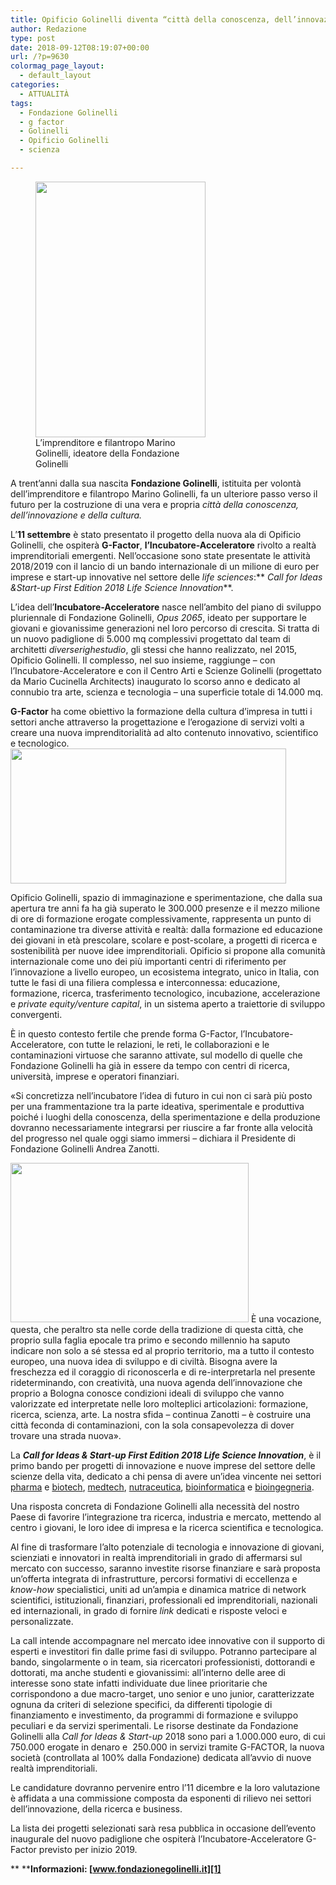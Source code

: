 ```yaml
---
title: Opificio Golinelli diventa “città della conoscenza, dell’innovazione e della cultura”
author: Redazione
type: post
date: 2018-09-12T08:19:07+00:00
url: /?p=9630
colormag_page_layout:
  - default_layout
categories:
  - ATTUALITÀ
tags:
  - Fondazione Golinelli
  - g factor
  - Golinelli
  - Opificio Golinelli
  - scienza

---
```

<figure id="attachment_9632" aria-describedby="caption-attachment-9632" style="width: 272px" class="wp-caption alignleft"><img decoding="async" loading="lazy" class="wp-image-9632" src="https://progressonline.it/wp-content/uploads/2018/09/h9Vl55HA-200x300.jpeg" alt="" width="272" height="409" /><figcaption id="caption-attachment-9632" class="wp-caption-text">L’imprenditore e filantropo Marino Golinelli, ideatore della Fondazione Golinelli</figcaption></figure>

A trent’anni dalla sua nascita **Fondazione Golinelli**, istituita per volontà dell’imprenditore e filantropo Marino Golinelli, fa un ulteriore passo verso il futuro per la costruzione di una vera e propria _città della conoscenza, dell’innovazione e della cultura._

L’**11 settembre** è stato presentato il progetto della nuova ala di Opificio Golinelli, che ospiterà **G-Factor**, **l’Incubatore-Acceleratore** rivolto a realtà imprenditoriali emergenti. Nell’occasione sono state presentate le attività 2018/2019 con il lancio di un bando internazionale di un milione di euro per imprese e start-up innovative nel settore delle _life sciences_:** _Call for Ideas &Start-up First Edition 2018 Life Science Innovation_**.

L’idea dell’**Incubatore-Acceleratore** nasce nell’ambito del piano di sviluppo pluriennale di Fondazione Golinelli, _Opus 2065_, ideato per supportare le giovani e giovanissime generazioni nel loro percorso di crescita. Si tratta di un nuovo padiglione di 5.000 mq complessivi progettato dal team di architetti _diverserighestudio_, gli stessi che hanno realizzato, nel 2015, Opificio Golinelli. Il complesso, nel suo insieme, raggiunge &#8211; con l’Incubatore-Acceleratore e con il Centro Arti e Scienze Golinelli (progettato da Mario Cucinella Architects) inaugurato lo scorso anno e dedicato al connubio tra arte, scienza e tecnologia &#8211; una superficie totale di 14.000 mq.

**G-Factor** ha come obiettivo la formazione della cultura d’impresa in tutti i settori anche attraverso la progettazione e l’erogazione di servizi volti a creare una nuova imprenditorialità ad alto contenuto innovativo, scientifico e tecnologico.<img decoding="async" loading="lazy" class=" wp-image-9633 alignright" src="https://progressonline.it/wp-content/uploads/2018/09/logo-trentennale-Fondazione-Golinelli-300x147.jpg" alt="" width="441" height="216" />

Opificio Golinelli, spazio di immaginazione e sperimentazione, che dalla sua apertura tre anni fa ha già superato le 300.000 presenze e il mezzo milione di ore di formazione erogate complessivamente, rappresenta un punto di contaminazione tra diverse attività e realtà: dalla formazione ed educazione dei giovani in età prescolare, scolare e post-scolare, a progetti di ricerca e sostenibilità per nuove idee imprenditoriali. Opificio si propone alla comunità internazionale come uno dei più importanti centri di riferimento per l’innovazione a livello europeo, un ecosistema integrato, unico in Italia, con tutte le fasi di una filiera complessa e interconnessa: educazione, formazione, ricerca, trasferimento tecnologico, incubazione, accelerazione e _private equity/venture capital_, in un sistema aperto a traiettorie di sviluppo convergenti.

È in questo contesto fertile che prende forma G-Factor, l’Incubatore-Acceleratore, con tutte le relazioni, le reti, le collaborazioni e le contaminazioni virtuose che saranno attivate, sul modello di quelle che Fondazione Golinelli ha già in essere da tempo con centri di ricerca, università, imprese e operatori finanziari.

«Si concretizza nell’incubatore l’idea di futuro in cui non ci sarà più posto per una frammentazione tra la parte ideativa, sperimentale e produttiva poiché i luoghi della conoscenza, della sperimentazione e della produzione dovranno necessariamente integrarsi per riuscire a far fronte alla velocità del progresso nel quale oggi siamo immersi &#8211; dichiara il Presidente di Fondazione Golinelli Andrea Zanotti.

<img decoding="async" loading="lazy" class=" wp-image-9631 alignleft" src="https://progressonline.it/wp-content/uploads/2018/09/rCUQz_8w-300x200.jpeg" alt="" width="381" height="255" /> È una vocazione, questa, che peraltro sta nelle corde della tradizione di questa città, che proprio sulla faglia epocale tra primo e secondo millennio ha saputo indicare non solo a sé stessa ed al proprio territorio, ma a tutto il contesto europeo, una nuova idea di sviluppo e di civiltà. Bisogna avere la freschezza ed il coraggio di riconoscerla e di re-interpretarla nel presente rideterminando, con creatività, una nuova agenda dell’innovazione che proprio a Bologna conosce condizioni ideali di sviluppo che vanno valorizzate ed interpretate nelle loro molteplici articolazioni: formazione, ricerca, scienza, arte. La nostra sfida – continua Zanotti – è costruire una città feconda di contaminazioni, con la sola consapevolezza di dover trovare una strada nuova».

La **_Call for Ideas & Start-up First Edition 2018 Life Science Innovation_**, è il primo bando per progetti di innovazione e nuove imprese del settore delle scienze della vita, dedicato a chi pensa di avere un’idea vincente nei settori <u>pharma</u> e <u>biotech</u>, <u>medtech</u>, <u>nutraceutica</u>, <u>bioinformatica</u> e <u>bioingegneria</u>.

Una risposta concreta di Fondazione Golinelli alla necessità del nostro Paese di favorire l’integrazione tra ricerca, industria e mercato, mettendo al centro i giovani, le loro idee di impresa e la ricerca scientifica e tecnologica.

Al fine di trasformare l’alto potenziale di tecnologia e innovazione di giovani, scienziati e innovatori in realtà imprenditoriali in grado di affermarsi sul mercato con successo, saranno investite risorse finanziare e sarà proposta un’offerta integrata di infrastrutture, percorsi formativi di eccellenza e _know-how_ specialistici, uniti ad un&#8217;ampia e dinamica matrice di network scientifici, istituzionali, finanziari, professionali ed imprenditoriali, nazionali ed internazionali, in grado di fornire _link_ dedicati e risposte veloci e personalizzate.

La call intende accompagnare nel mercato idee innovative con il supporto di esperti e investitori fin dalle prime fasi di sviluppo. Potranno partecipare al bando, singolarmente o in team, sia ricercatori professionisti, dottorandi e dottorati, ma anche studenti e giovanissimi: all’interno delle aree di interesse sono state infatti individuate due linee prioritarie che corrispondono a due macro-target, uno senior e uno junior, caratterizzate ognuna da criteri di selezione specifici, da differenti tipologie di finanziamento e investimento, da programmi di formazione e sviluppo peculiari e da servizi sperimentali. Le risorse destinate da Fondazione Golinelli alla _Call for Ideas & Start-up_ 2018 sono pari a 1.000.000 euro, di cui 750.000 erogate in denaro e  250.000 in servizi tramite G-FACTOR, la nuova società (controllata al 100% dalla Fondazione) dedicata all’avvio di nuove realtà imprenditoriali.

Le candidature dovranno pervenire entro l’11 dicembre e la loro valutazione è affidata a una commissione composta da esponenti di rilievo nei settori dell’innovazione, della ricerca e business.

La lista dei progetti selezionati sarà resa pubblica in occasione dell’evento inaugurale del nuovo padiglione che ospiterà l’Incubatore-Acceleratore G-Factor previsto per inizio 2019.

** ****Informazioni: [www.fondazionegolinelli.it][1]**

 [1]: https://www.fondazionegolinelli.it